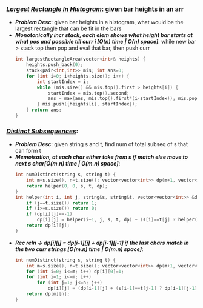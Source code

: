 ### ***[Largest Rectangle In Histogram](https://leetcode.com/problems/largest-rectangle-in-histogram/)***: given bar heights in an arr
- ***Problem Desc***: given bar heights in a histogram, what would be the largest rectangle that can be fit in the bars 
- ***Monotonically incr stack, each elem shows what height bar starts at what pos and possible till curr i [O(n) time | O(n) space]***: while new bar > stack top then pop and eval that bar, then push curr
  ```cpp
  int largestRectangleArea(vector<int>& heights) {
      heights.push_back(0);
      stack<pair<int,int>> mis; int ans=0;
      for (int i=0; i<heights.size(); i++) {
          int startIndex = i;
          while (mis.size() && mis.top().first > heights[i]) {
              startIndex = mis.top().second; 
              ans = max(ans, mis.top().first*(i-startIndex)); mis.pop();
          } mis.push({heights[i], startIndex});
      } return ans;
  }
  ```
### ***[Distinct Subsequences](https://leetcode.com/problems/distinct-subsequences/)***:
- ***Problem Desc***: given string s and t, find num of total subseq of s that can form t
- ***Memoisation, at each char either take from s if match else move to next s char[O(m.n) time | O(m.n) space]***:
  ```cpp
  int numDistinct(string s, string t) {
      int m=s.size(), n=t.size(); vector<vector<int>> dp(m+1, vector<int>(n+1, 0));
      return helper(0, 0, s, t, dp);
  }
  int helper(int i, int j, string&s, string&t, vector<vector<int>> &dp) {
      if (j==t.size()) return 1;
      if (i>=s.size()) return 0;
      if (dp[i][j]==-1)
          dp[i][j] = helper(i+1, j, s, t, dp) + (s[i]==t[j] ? helper(i+1, j+1, s, t, dp) : 0);
      return dp[i][j];
  }
  ```
- ***Rec reln -> dp[i][j] = dp[i-1][j] + dp[i-1][j-1] if the last chars match in the two curr strings [O(m.n) time | O(m.n) space]***:
  ```cpp
  int numDistinct(string s, string t) {
      int m=s.size(), n=t.size(); vector<vector<int>> dp(m+1, vector<int>(n+1, 0));
      for (int i=0; i<=m; i++) dp[i][0]=1;
      for (int i=1; i<=m; i++) 
          for (int j=1; j<=n; j++) 
              dp[i][j] = (dp[i-1][j] + (s[i-1]==t[j-1] ? dp[i-1][j-1] : 0)) % ((int)1e9+7);
      return dp[m][n];
  }
  ```
